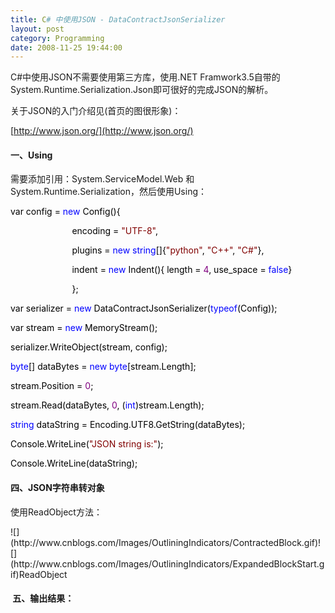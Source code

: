 ```yaml
---
title: C# 中使用JSON - DataContractJsonSerializer
layout: post
category: Programming
date: 2008-11-25 19:44:00
---
```


C#中使用JSON不需要使用第三方库，使用.NET Framwork3.5自带的System.Runtime.Serialization.Json即可很好的完成JSON的解析。

关于JSON的入门介绍见(首页的图很形象)：
  
[http://www.json.org/](http://www.json.org/) 

#### 一、Using

需要添加引用：System.ServiceModel.Web 和 System.Runtime.Serialization，然后使用Using：

<div class="cnblogs_code"><!--

Code highlighting produced by Actipro CodeHighlighter (freeware)

http://www.CodeHighlighter.com/

--><span style="color: #0000ff;">using</span><span style="color: #000000;">&nbsp;System.Runtime.Serialization.Json;

</span><span style="color: #0000ff;">using</span><span style="color: #000000;">&nbsp;System.Runtime.Serialization;</span></div>

#### &nbsp;二、定义序列化的类

假如我们要转化的JSON字符串格式为：

<div class="cnblogs_code"><!--

Code highlighting produced by Actipro CodeHighlighter (freeware)

http://www.CodeHighlighter.com/

--><span style="color: #000000;">{

&nbsp;&nbsp;&nbsp;&nbsp;</span><span style="color: #800000;">"</span><span style="color: #800000;">encoding</span><span style="color: #800000;">"</span><span style="color: #000000;">:</span><span style="color: #800000;">"</span><span style="color: #800000;">UTF-8</span><span style="color: #800000;">"</span><span style="color: #000000;">,

&nbsp;&nbsp;&nbsp;&nbsp;</span><span style="color: #800000;">"</span><span style="color: #800000;">plug-ins</span><span style="color: #800000;">"</span><span style="color: #000000;">:[</span><span style="color: #800000;">"</span><span style="color: #800000;">python</span><span style="color: #800000;">"</span><span style="color: #000000;">,</span><span style="color: #800000;">"</span><span style="color: #800000;">c++</span><span style="color: #800000;">"</span><span style="color: #000000;">,</span><span style="color: #800000;">"</span><span style="color: #800000;">ruby</span><span style="color: #800000;">"</span><span style="color: #000000;">],

&nbsp;&nbsp;&nbsp;&nbsp;</span><span style="color: #800000;">"</span><span style="color: #800000;">indent</span><span style="color: #800000;">"</span><span style="color: #000000;">:{

&nbsp;&nbsp;&nbsp;&nbsp;&nbsp;&nbsp;&nbsp;&nbsp;</span><span style="color: #800000;">"</span><span style="color: #800000;">length</span><span style="color: #800000;">"</span><span style="color: #000000;">:</span><span style="color: #800080;">3</span><span style="color: #000000;">,

&nbsp;&nbsp;&nbsp;&nbsp;&nbsp;&nbsp;&nbsp;&nbsp;</span><span style="color: #800000;">"</span><span style="color: #800000;">use_space</span><span style="color: #800000;">"</span><span style="color: #000000;">:</span><span style="color: #0000ff;">true</span><span style="color: #000000;">

&nbsp;&nbsp;&nbsp;&nbsp;}

}</span></div>

然后编写相应的序列化的类，注意下面类加的Attribute：

<div class="cnblogs_code">![](http://www.cnblogs.com/Images/OutliningIndicators/ContractedBlock.gif)![](http://www.cnblogs.com/Images/OutliningIndicators/ExpandedBlockStart.gif)<span id="Code_Closed_Text_193256" class="cnblogs_code_Collapse">JSON Object</span><span id="Code_Open_Text_193256" style="display: none;"><span style="color: #000000;">[DataContract(Namespace&nbsp;</span><span style="color: #000000;">=</span><span style="color: #000000;">&nbsp;</span><span style="color: #800000;">"</span><span style="color: #800000;">http://coderzh.cnblogs.com</span><span style="color: #800000;">"</span><span style="color: #000000;">)]

</span><span style="color: #0000ff;">class</span><span style="color: #000000;">&nbsp;Config

{

&nbsp;&nbsp;&nbsp;&nbsp;[DataMember(Order&nbsp;</span><span style="color: #000000;">=</span><span style="color: #000000;">&nbsp;</span><span style="color: #800080;">0</span><span style="color: #000000;">)]

&nbsp;&nbsp;&nbsp;&nbsp;</span><span style="color: #0000ff;">public</span><span style="color: #000000;">&nbsp;</span><span style="color: #0000ff;">string</span><span style="color: #000000;">&nbsp;encoding&nbsp;{&nbsp;</span><span style="color: #0000ff;">get</span><span style="color: #000000;">;&nbsp;</span><span style="color: #0000ff;">set</span><span style="color: #000000;">;&nbsp;}

&nbsp;&nbsp;&nbsp;&nbsp;[DataMember(Order&nbsp;</span><span style="color: #000000;">=</span><span style="color: #000000;">&nbsp;</span><span style="color: #800080;">1</span><span style="color: #000000;">)]

&nbsp;&nbsp;&nbsp;&nbsp;</span><span style="color: #0000ff;">public</span><span style="color: #000000;">&nbsp;</span><span style="color: #0000ff;">string</span><span style="color: #000000;">[]&nbsp;plugins&nbsp;{&nbsp;</span><span style="color: #0000ff;">get</span><span style="color: #000000;">;&nbsp;</span><span style="color: #0000ff;">set</span><span style="color: #000000;">;&nbsp;}

&nbsp;&nbsp;&nbsp;&nbsp;[DataMember(Order&nbsp;</span><span style="color: #000000;">=</span><span style="color: #000000;">&nbsp;</span><span style="color: #800080;">2</span><span style="color: #000000;">)]

&nbsp;&nbsp;&nbsp;&nbsp;</span><span style="color: #0000ff;">public</span><span style="color: #000000;">&nbsp;Indent&nbsp;indent&nbsp;{&nbsp;</span><span style="color: #0000ff;">get</span><span style="color: #000000;">;&nbsp;</span><span style="color: #0000ff;">set</span><span style="color: #000000;">;&nbsp;}

}
  
[DataContract(Namespace&nbsp;</span><span style="color: #000000;">=</span><span style="color: #000000;">&nbsp;</span><span style="color: #800000;">"</span><span style="color: #800000;">http://coderzh.cnblogs.com</span><span style="color: #800000;">"</span><span style="color: #000000;">)]

</span><span style="color: #0000ff;">class</span><span style="color: #000000;">&nbsp;Indent

{

&nbsp;&nbsp;&nbsp;&nbsp;[DataMember(Order&nbsp;</span><span style="color: #000000;">=</span><span style="color: #000000;">&nbsp;</span><span style="color: #800080;">0</span><span style="color: #000000;">)]

&nbsp;&nbsp;&nbsp;&nbsp;</span><span style="color: #0000ff;">public</span><span style="color: #000000;">&nbsp;</span><span style="color: #0000ff;">int</span><span style="color: #000000;">&nbsp;length&nbsp;{&nbsp;</span><span style="color: #0000ff;">get</span><span style="color: #000000;">;&nbsp;</span><span style="color: #0000ff;">set</span><span style="color: #000000;">;&nbsp;}

&nbsp;&nbsp;&nbsp;&nbsp;[DataMember(Order&nbsp;</span><span style="color: #000000;">=</span><span style="color: #000000;">&nbsp;</span><span style="color: #800080;">1</span><span style="color: #000000;">)]

&nbsp;&nbsp;&nbsp;&nbsp;</span><span style="color: #0000ff;">public</span><span style="color: #000000;">&nbsp;</span><span style="color: #0000ff;">bool</span><span style="color: #000000;">&nbsp;use_space&nbsp;{&nbsp;</span><span style="color: #0000ff;">get</span><span style="color: #000000;">;&nbsp;</span><span style="color: #0000ff;">set</span><span style="color: #000000;">;&nbsp;}

}</span></span></div>

#### 三、对象转化为JSON字符串

使用WriteObject方法：

<div class="cnblogs_code">![](http://www.cnblogs.com/Images/OutliningIndicators/ContractedBlock.gif)![](http://www.cnblogs.com/Images/OutliningIndicators/ExpandedBlockStart.gif)<span id="Code_Closed_Text_193510" class="cnblogs_code_Collapse">WriteObject</span><span id="Code_Open_Text_193510" style="display: none;">

<!--

Code highlighting produced by Actipro CodeHighlighter (freeware)

http://www.CodeHighlighter.com/

--><span style="color: #000000;">var&nbsp;config&nbsp;</span><span style="color: #000000;">=</span><span style="color: #000000;">&nbsp;</span><span style="color: #0000ff;">new</span><span style="color: #000000;">&nbsp;Config(){

&nbsp;&nbsp;&nbsp;&nbsp;&nbsp;&nbsp;&nbsp;&nbsp;&nbsp;&nbsp;&nbsp;&nbsp;&nbsp;&nbsp;&nbsp;&nbsp;&nbsp;&nbsp;&nbsp;&nbsp;&nbsp;&nbsp;&nbsp;&nbsp;&nbsp;encoding&nbsp;</span><span style="color: #000000;">=</span><span style="color: #000000;">&nbsp;</span><span style="color: #800000;">"</span><span style="color: #800000;">UTF-8</span><span style="color: #800000;">"</span><span style="color: #000000;">,

&nbsp;&nbsp;&nbsp;&nbsp;&nbsp;&nbsp;&nbsp;&nbsp;&nbsp;&nbsp;&nbsp;&nbsp;&nbsp;&nbsp;&nbsp;&nbsp;&nbsp;&nbsp;&nbsp;&nbsp;&nbsp;&nbsp;&nbsp;&nbsp;&nbsp;plugins&nbsp;</span><span style="color: #000000;">=</span><span style="color: #000000;">&nbsp;</span><span style="color: #0000ff;">new</span><span style="color: #000000;">&nbsp;</span><span style="color: #0000ff;">string</span><span style="color: #000000;">[]{</span><span style="color: #800000;">"</span><span style="color: #800000;">python</span><span style="color: #800000;">"</span><span style="color: #000000;">,&nbsp;</span><span style="color: #800000;">"</span><span style="color: #800000;">C++</span><span style="color: #800000;">"</span><span style="color: #000000;">,&nbsp;</span><span style="color: #800000;">"</span><span style="color: #800000;">C#</span><span style="color: #800000;">"</span><span style="color: #000000;">},

&nbsp;&nbsp;&nbsp;&nbsp;&nbsp;&nbsp;&nbsp;&nbsp;&nbsp;&nbsp;&nbsp;&nbsp;&nbsp;&nbsp;&nbsp;&nbsp;&nbsp;&nbsp;&nbsp;&nbsp;&nbsp;&nbsp;&nbsp;&nbsp;&nbsp;indent&nbsp;</span><span style="color: #000000;">=</span><span style="color: #000000;">&nbsp;</span><span style="color: #0000ff;">new</span><span style="color: #000000;">&nbsp;Indent(){&nbsp;length&nbsp;</span><span style="color: #000000;">=</span><span style="color: #000000;">&nbsp;</span><span style="color: #800080;">4</span><span style="color: #000000;">,&nbsp;use_space&nbsp;</span><span style="color: #000000;">=</span><span style="color: #000000;">&nbsp;</span><span style="color: #0000ff;">false</span><span style="color: #000000;">}

&nbsp;&nbsp;&nbsp;&nbsp;&nbsp;&nbsp;&nbsp;&nbsp;&nbsp;&nbsp;&nbsp;&nbsp;&nbsp;&nbsp;&nbsp;&nbsp;&nbsp;&nbsp;&nbsp;&nbsp;&nbsp;&nbsp;&nbsp;&nbsp;&nbsp;};

var&nbsp;serializer&nbsp;</span><span style="color: #000000;">=</span><span style="color: #000000;">&nbsp;</span><span style="color: #0000ff;">new</span><span style="color: #000000;">&nbsp;DataContractJsonSerializer(</span><span style="color: #0000ff;">typeof</span><span style="color: #000000;">(Config));

var&nbsp;stream&nbsp;</span><span style="color: #000000;">=</span><span style="color: #000000;">&nbsp;</span><span style="color: #0000ff;">new</span><span style="color: #000000;">&nbsp;MemoryStream();

serializer.WriteObject(stream,&nbsp;config);

</span><span style="color: #0000ff;">byte</span><span style="color: #000000;">[]&nbsp;dataBytes&nbsp;</span><span style="color: #000000;">=</span><span style="color: #000000;">&nbsp;</span><span style="color: #0000ff;">new</span><span style="color: #000000;">&nbsp;</span><span style="color: #0000ff;">byte</span><span style="color: #000000;">[stream.Length];

stream.Position&nbsp;</span><span style="color: #000000;">=</span><span style="color: #000000;">&nbsp;</span><span style="color: #800080;">0</span><span style="color: #000000;">;

stream.Read(dataBytes,&nbsp;</span><span style="color: #800080;">0</span><span style="color: #000000;">,&nbsp;(</span><span style="color: #0000ff;">int</span><span style="color: #000000;">)stream.Length);

</span><span style="color: #0000ff;">string</span><span style="color: #000000;">&nbsp;dataString&nbsp;</span><span style="color: #000000;">=</span><span style="color: #000000;">&nbsp;Encoding.UTF8.GetString(dataBytes);

Console.WriteLine(</span><span style="color: #800000;">"</span><span style="color: #800000;">JSON&nbsp;string&nbsp;is:</span><span style="color: #800000;">"</span><span style="color: #000000;">);

Console.WriteLine(dataString);</span></span></div>

#### 四、JSON字符串转对象

使用ReadObject方法： 

<div class="cnblogs_code">![](http://www.cnblogs.com/Images/OutliningIndicators/ContractedBlock.gif)![](http://www.cnblogs.com/Images/OutliningIndicators/ExpandedBlockStart.gif)<span id="Code_Closed_Text_193650" class="cnblogs_code_Collapse">ReadObject</span><span id="Code_Open_Text_193650" style="display: none;">

<!--

Code highlighting produced by Actipro CodeHighlighter (freeware)

http://www.CodeHighlighter.com/

--><span style="color: #000000;">var&nbsp;mStream&nbsp;</span><span style="color: #000000;">=</span><span style="color: #000000;">&nbsp;</span><span style="color: #0000ff;">new</span><span style="color: #000000;">&nbsp;MemoryStream(Encoding.Default.GetBytes(dataString));

Config&nbsp;readConfig&nbsp;</span><span style="color: #000000;">=</span><span style="color: #000000;">&nbsp;(Config)serializer.ReadObject(mStream);

Console.WriteLine(</span><span style="color: #800000;">"</span><span style="color: #800000;">Encoding&nbsp;is:&nbsp;{0}</span><span style="color: #800000;">"</span><span style="color: #000000;">,&nbsp;readConfig.encoding);

</span><span style="color: #0000ff;">foreach</span><span style="color: #000000;">&nbsp;(</span><span style="color: #0000ff;">string</span><span style="color: #000000;">&nbsp;plugin&nbsp;</span><span style="color: #0000ff;">in</span><span style="color: #000000;">&nbsp;readConfig.plugins)

{

&nbsp;&nbsp;&nbsp;&nbsp;Console.WriteLine(</span><span style="color: #800000;">"</span><span style="color: #800000;">plugins&nbsp;is:&nbsp;{0}</span><span style="color: #800000;">"</span><span style="color: #000000;">,&nbsp;plugin);

}

Console.WriteLine(</span><span style="color: #800000;">"</span><span style="color: #800000;">indent.length&nbsp;is:&nbsp;{0}</span><span style="color: #800000;">"</span><span style="color: #000000;">,&nbsp;readConfig.indent.length);

Console.WriteLine(</span><span style="color: #800000;">"</span><span style="color: #800000;">indent.use_space&nbsp;is:&nbsp;{0}</span><span style="color: #800000;">"</span><span style="color: #000000;">,&nbsp;readConfig.indent.use_space);</span></span></div>

#### &nbsp;五、输出结果：

<div class="cnblogs_code"><!--

Code highlighting produced by Actipro CodeHighlighter (freeware)

http://www.CodeHighlighter.com/

--><span style="color: #000000;">JSON&nbsp;</span><span style="color: #0000ff;">string</span><span style="color: #000000;">&nbsp;</span><span style="color: #0000ff;">is</span><span style="color: #000000;">:

{</span><span style="color: #800000;">"</span><span style="color: #800000;">encoding</span><span style="color: #800000;">"</span><span style="color: #000000;">:</span><span style="color: #800000;">"</span><span style="color: #800000;">UTF-8</span><span style="color: #800000;">"</span><span style="color: #000000;">,</span><span style="color: #800000;">"</span><span style="color: #800000;">plugins</span><span style="color: #800000;">"</span><span style="color: #000000;">:[</span><span style="color: #800000;">"</span><span style="color: #800000;">python</span><span style="color: #800000;">"</span><span style="color: #000000;">,</span><span style="color: #800000;">"</span><span style="color: #800000;">C++</span><span style="color: #800000;">"</span><span style="color: #000000;">,</span><span style="color: #800000;">"</span><span style="color: #800000;">C#</span><span style="color: #800000;">"</span><span style="color: #000000;">],</span><span style="color: #800000;">"</span><span style="color: #800000;">indent</span><span style="color: #800000;">"</span><span style="color: #000000;">:{</span><span style="color: #800000;">"</span><span style="color: #800000;">length</span><span style="color: #800000;">"</span><span style="color: #000000;">:</span><span style="color: #800080;">4</span><span style="color: #000000;">,</span><span style="color: #800000;">"</span><span style="color: #800000;">use_space</span><span style="color: #800000;">"</span><span style="color: #000000;">:</span><span style="color: #0000ff;">false</span><span style="color: #000000;">}}

Encoding&nbsp;</span><span style="color: #0000ff;">is</span><span style="color: #000000;">:&nbsp;UTF</span><span style="color: #000000;">-</span><span style="color: #800080;">8</span><span style="color: #000000;">

plugins&nbsp;</span><span style="color: #0000ff;">is</span><span style="color: #000000;">:&nbsp;python

plugins&nbsp;</span><span style="color: #0000ff;">is</span><span style="color: #000000;">:&nbsp;C</span><span style="color: #000000;">++</span><span style="color: #000000;">

plugins&nbsp;</span><span style="color: #0000ff;">is</span><span style="color: #000000;">:&nbsp;C#

indent.length&nbsp;</span><span style="color: #0000ff;">is</span><span style="color: #000000;">:&nbsp;</span><span style="color: #800080;">4</span><span style="color: #000000;">

indent.use_space&nbsp;</span><span style="color: #0000ff;">is</span><span style="color: #000000;">:&nbsp;False</span></div>

&nbsp;
